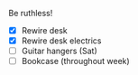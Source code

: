 Be ruthless!
- [x] Rewire desk
- [x] Rewire desk electrics
- [ ] Guitar hangers (Sat)
- [ ] Bookcase (throughout week)
